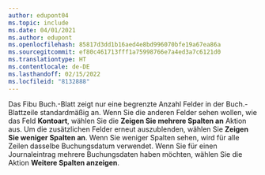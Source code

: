 ```yaml
---
author: edupont04
ms.topic: include
ms.date: 04/01/2021
ms.author: edupont
ms.openlocfilehash: 85817d3dd1b16aed4e8bd996070bfe19a67ea86a
ms.sourcegitcommit: ef80c461713fff1a75998766e7a4ed3a7c6121d0
ms.translationtype: HT
ms.contentlocale: de-DE
ms.lasthandoff: 02/15/2022
ms.locfileid: "8132888"
---
```

Das Fibu Buch.-Blatt zeigt nur eine begrenzte Anzahl Felder in der Buch.-Blattzeile standardmäßig an. Wenn Sie die anderen Felder sehen wollen, wie das Feld **Kontoart**, wählen Sie die **Zeigen Sie mehrere Spalten an** Aktion aus. Um die zusätzlichen Felder erneut auszublenden, wählen Sie **Zeigen Sie weniger Spalten an**. Wenn Sie weniger Spalten sehen, wird für alle Zeilen dasselbe Buchungsdatum verwendet. Wenn Sie für einen Journaleintrag mehrere Buchungsdaten haben möchten, wählen Sie die Aktion **Weitere Spalten anzeigen**.
